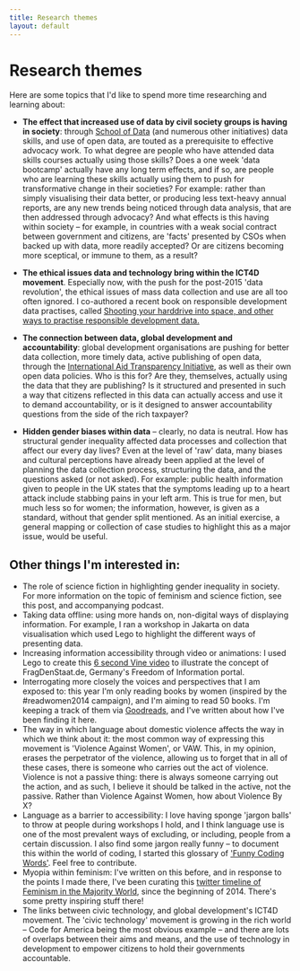 ```yaml
---
title: Research themes 
layout: default
---
```


# Research themes 

Here are some topics that I'd like to spend more time researching and learning about: 

* **The effect that increased use of data by civil society groups is having in society**: through [School of Data](http://schoolofdata.org) (and numerous other initiatives) data skills, and use of open data, are touted as a prerequisite to effective advocacy work. To what degree are people who have attended data skills courses actually using those skills? Does a one week 'data bootcamp' actually have any long term effects, and if so, are people who are learning these skills actually using them to push for transformative change in their societies? 
For example: rather than simply visualising their data better, or producing less text-heavy annual reports, are any new trends being noticed through data analysis, that are then addressed through advocacy? And what effects is this having within society – for example, in countries with a weak social contract between government and citizens, are 'facts' presented by CSOs when backed up with data, more readily accepted? Or are citizens becoming more sceptical, or immune to them, as a result?

* **The ethical issues data and technology bring within the ICT4D movement**. Especially now, with the push for the post-2015 'data revolution', the ethical issues of mass data collection and use are all too often ignored. I co-authored a recent book on responsible development data practises, called [Shooting your harddrive into space, and other ways to practise responsible development data.](http://tiny.cc/rddevbook)

* **The connection between data, global development and accountability**: global development organisations are pushing for better data collection, more timely data, active publishing of open data, through the [International Aid Transparency Initiative](iatistandard.org), as well as their own open data policies. Who is this for? Are they, themselves, actually using the data that they are publishing? Is it structured and presented in such a way that citizens reflected in this data can actually access and use it to demand accountability, or is it designed to answer accountability questions from the side of the rich taxpayer?

* **Hidden gender biases within data** – clearly, no data is neutral. How has structural gender inequality affected data processes and collection that affect our every day lives? Even at the level of 'raw' data, many biases and cultural perceptions have already been applied at the level of planning the data collection process, structuring the data, and the questions asked (or not asked). For example: public health information given to people in the UK states that the symptoms leading up to a heart attack include stabbing pains in your left arm. This is true for men, but much less so for women; the information, however, is given as a standard, without that gender split mentioned. As an initial exercise, a general mapping or collection of case studies to highlight this as a major issue, would be useful. 


## Other things I'm interested in: 

* The role of science fiction in highlighting gender inequality in society. For more information on the topic of feminism and science fiction, see this post, and accompanying podcast. 
* Taking data offline: using more hands on, non-digital ways of displaying information. For example, I ran a workshop in Jakarta on data visualisation which used Lego to highlight the different ways of presenting data. 
* Increasing information accessibility through video or animations: I used Lego to create this [6 second Vine video](https://vine.co/v/MtF0gYXDvlW) to illustrate the concept of FragDenStaat.de, Germany's Freedom of Information portal. 
* Interrogating more closely the voices and perspectives that I am exposed to: this year I'm only reading books by women (inspired by the #readwomen2014 campaign), and I'm aiming to read 50 books. I'm keeping a track of them via [Goodreads](https://www.goodreads.com/user/show/5852496-zara-rahman), and I've written about how I've been finding it here. 
* The way in which language about domestic violence affects the way in which we think about it: the most common way of expressing this movement is 'Violence Against Women', or VAW. This, in my opinion, erases the perpetrator of the violence, allowing us to forget that in all of these cases, there is someone who carries out the act of violence. Violence is not a passive thing: there is always someone carrying out the action, and as such, I believe it should be talked in the active, not the passive. Rather than Violence Against Women, how about Violence By X? 
* Language as a barrier to accessibility: I love having sponge 'jargon balls' to throw at people during workshops I hold, and I think language use is one of the most prevalent ways of excluding, or including, people from a certain discussion. I also find some jargon really funny – to document this within the world of coding, I started this glossary of ['Funny Coding Words'](https://github.com/zararah/learnings/blob/master/funny-coding-words.md). Feel free to contribute. 
* Myopia within feminism: I've written on this before, and in response to the points I made there, I've been curating this [twitter timeline of Feminism in the Majority World](https://twitter.com/zararah/timelines/420423544334336000), since the beginning of 2014. There's some pretty inspiring stuff there! 
* The links between civic technology, and global development's ICT4D movement. The 'civic technology' movement is growing in the rich world – Code for America being the most obvious example – and there are lots of overlaps between their aims and means, and the use of technology in development to empower citizens to hold their governments accountable.
